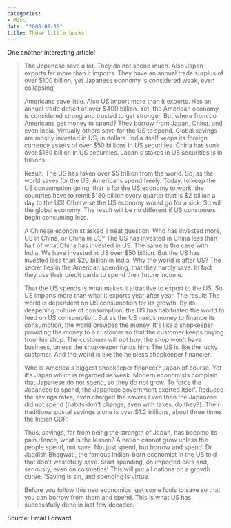 ```yaml
---
categories:
- Misc
date: "2008-09-19"
title: Those little bucks!
---
```


One another interesting article!

> The Japanese save a lot. They do not spend much. Also Japan exports far more than it imports. They have an annual trade surplus of over $100 billion, yet Japanese economy is considered weak, even collapsing.
> 
> Americans save little. Also US import more than it exports. Has an annual trade deficit of over $400 billion. Yet, the American economy is considered strong and trusted to get stronger. But where from do Americans get money to spend? They borrow from Japan, China, and even India. Virtually others save for the US to spend. Global savings are mostly invested in US, in dollars. India itself keeps its foreign currency assets of over $50 billions in US securities. China has sunk over $160 billion in US securities. Japan's stakes in US securities is in trillions.
> 
> Result: The US has taken over $5 trillion from the world. So, as the world saves for the US, Americans spend freely. Today, to keep the US consumption going, that is for the US economy to work, the countries have to remit $180 billion every quarter that is $2 billion a day to the US! Otherwise the US economy would go for a sick. So will the global economy. The result will be no different if US consumers begin consuming less.
> 
> A Chinese economist asked a neat question. Who has invested more, US in China, or China in US? The US has invested in China less than half of what China has invested in US. The same is the case with India. We have invested in US over $50 billion. But the US has invested less than $20 billion in India. Why the world is after US? The secret lies in the American spending, that they hardly save. In fact they use their credit cards to spend their future income.
> 
> That the US spends is what makes it attractive to export to the US. So US imports more than what it exports year after year. The result: The world is dependent on US consumption for its growth. By its deepening culture of consumption, the US has habituated the world to feed on US consumption. But as the US needs money to finance its consumption, the world provides the money. It's like a shopkeeper providing the money to a customer so that the customer keeps buying from his shop. The customer will not buy; the shop won't have business, unless the shopkeeper funds him. The US is like the lucky customer. And the world is like the helpless shopkeeper financier.
> 
> Who is America's biggest shopkeeper financer? Japan of course. Yet it's Japan which is regarded as weak. Modern economists complain that Japanese do not spend, so they do not grow. To force the Japanese to spend, the Japanese government exerted itself. Reduced the savings rates, even charged the savers Even then the Japanese did not spend (habits don't change, even with taxes, do they?). Their traditional postal savings alone is over $1.2 trillions, about three times the Indian GDP.
> 
> Thus, savings, far from being the strength of Japan, has become its pain.Hence, what is the lesson? A nation cannot grow unless the people spend, not save. Not just spend, but borrow and spend. Dr. Jagdish Bhagwati, the famous Indian-born economist in the US told that don't wastefully save. Start spending, on imported cars and, seriously, even on cosmetics! This will put all nations on a growth curve. 'Saving is sin, and spending is virtue.'
> 
> Before you follow this neo economics, get some fools to save so that you can borrow from them and spend. This is what US has successfully done in last few decades.

Source: Email Forward
